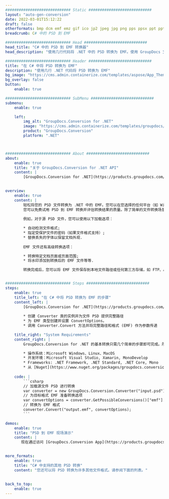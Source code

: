 ```yaml
---
############################# Static ############################
layout: "auto-gen-conversion"
date: 2022-03-01T15:12:22
draft: false
otherformats: bmp dcm emf emz gif ico jp2 jpeg jpg png pps ppsx ppt pptx psb psd svg svgz tga tif tiff webp wmf wmz
breadcrumb: C# 中的 PSD 到 EMF

############################# Head ############################
head_title: "C# 中的 PSD 到 EMF 转换器"
head_description: "使用几行代码将 .NET 中的 PSD 转换为 EMF。使用 GroupDocs 文档转换 API 转换 160 多种文件格式。"

############################# Header ############################
title: "在 C# 中将 PSD 转换为 EMF"
description: "使用几行 .NET 代码将 PSD 转换为 EMF"
bg_image: "https://cms.admin.containerize.com/templates/aspose/App_Themes/V3/images/bg/header1.png"
bg_overlay: false
button:
    enable: true

############################# SubMenu ############################
submenu:
    enable: true

    left:
        img_alt: "GroupDocs.Conversion for .NET"
        image: "https://cms.admin.containerize.com/templates/groupdocs/images/product-logos/90x90-noborder/groupdocs-conversion-net.png"
        product: "GroupDocs.Conversion"
        platform: ".NET"



############################# About ############################
about:
    enable: true
    title: "关于 GroupDocs.Conversion for .NET API"
    content: |
        [GroupDocs.Conversion for .NET](https://products.groupdocs.com/conversion/net/)可用于转换Microsoft Word、Excel、PowerPoint、PDF、Visio等格式。 GroupDocs.Conversion 是一个独立的 API，适用于需要高性能的后端和内部系统。它不依赖于任何软件，例如 Microsoft 或 Open Office。
    

overview:
    enable: true
    content: |
        轻松将您的 PSD 文件转换为 .NET 中的 EMF。您可以在您选择的任何平台（如 Windows、Linux、macOS）中仅使用几行 C# 代码行。
        您可以免费试用 PSD 到 EMF 转换并评估转换结果的质量。除了简单的文件转换场景，您还可以尝试更高级的选项来加载源 PSD 文件和保存输出 EMF 结果。 
        
        例如，对于源 PSD 文件，您可以使用以下加载选项：

        * 自动检测文件格式;
        * 指定受保护文件的密码（如果文件格式支持）;
        * 替换丢失的字体以保留文档外观.
        
        EMF 文件还有高级转换选项：

        * 转换特定文档页面或页面范围;
        * 将水印添加到转换后的 EMF 文件等等.

        转换完成后，您可以将 EMF 文件保存到本地文件路径或任何第三方存储，如 FTP、Amazon S3、Google Drive、Dropbox 等。请注意 - 将 PSD 转换为 EMF 无需安装任何额外的软件 - 如 MS Office、Open Office、Adobe Acrobat Reader 等。


############################# Steps ############################
steps:
    enable: true
    title_left: "在 C# 中将 PSD 转换为 EMF 的步骤"
    content_left: |
        [GroupDocs.Conversion for .NET](https://products.groupdocs.com/conversion/net/) 让开发人员只需几行代码即可轻松地将 PSD 文件转换为 EMF。
        
        * 创建 Converter 类的实例并为文件 PSD 提供完整路径
        * 为 EMF 类型创建并设置 ConvertOptions。
        * 调用 Converter.Convert 方法并将完整路径和格式 (EMF) 作为参数传递

    title_right: "System Requirements"
    content_right: |
        GroupDocs.Conversion for .NET 的基本转换只需几个简单的步骤即可完成。所有主要平台和操作系统都支持我们的 API。在执行以下代码之前，请确保您的系统上安装了以下先决条件。

        * 操作系统：Microsoft Windows、Linux、MacOS
        * 开发环境：Microsoft Visual Studio, Xamarin, MonoDevelop
        * Frameworks: .NET Framework, .NET Standard, .NET Core, Mono
        * 从 [Nuget](https://www.nuget.org/packages/groupdocs.conversion) 获取最新的 GroupDocs.Conversion for .NET
         
    code: |
        ```csharp    
        // 加载源文件 PSD 进行转换
        var converter = new GroupDocs.Conversion.Converter("input.psd");
        // 为目标格式 EMF 准备转换选项
        var convertOptions = converter.GetPossibleConversions()["emf"].ConvertOptions;
        // 转换为 EMF 格式
        converter.Convert("output.emf", convertOptions);
        ```

demos:
    enable: true
    title: "PSD 到 EMF 现场演示"
    content: |
       现在通过访问 [GroupDocs.Conversion App](https://products.groupdocs.app/conversion/family) 网站将 PSD 转换为 EMF。在线演示具有以下优点
          

more_formats:
    enable: true
    title: "C# 中支持的其他 PSD 转换"
    content: "您还可以将 PSD 转换为许多其他文件格式。请参阅下面的列表。"
       
       
back_to_top:
    enable: true
---
```

